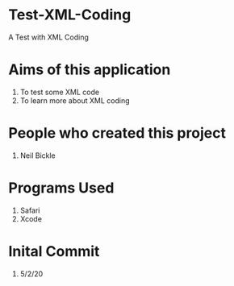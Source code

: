 # Test-XML-Coding
A Test with XML Coding

# Aims of this application

1. To test some XML code
2. To learn more about XML coding


# People who created this project 

1. Neil Bickle


# Programs Used

1. Safari
2. Xcode

# Inital Commit

1. 5/2/20
